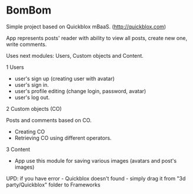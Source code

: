 BomBom
======

Simple project based on Quickblox mBaaS. (http://quickblox.com)

App represents posts' reader with ability to view all posts, create new one, write comments. 

Uses next modules: Users, Custom objects and Content.

1  Users

- user's sign up (creating user with avatar)
- user's sign in.
- user's profile editing (change login, password, avatar)
- user's log out.

2  Custom objects (CO)

Posts and comments based on CO.

- Creating CO
- Retrieving CO using different operators.

3  Content

- App use this module for saving various images (avatars and post's images) 



UPD: if you have error - Quickblox doesn't found - simply drag it from "3d party/Quickblox" folder to Frameworks

